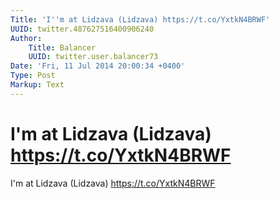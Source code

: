 ```yaml
---
Title: 'I''m at Lidzava (Lidzava) https://t.co/YxtkN4BRWF'
UUID: twitter.487627516400906240
Author:
    Title: Balancer
    UUID: twitter.user.balancer73
Date: 'Fri, 11 Jul 2014 20:00:34 +0400'
Type: Post
Markup: Text
---
```


# I'm at Lidzava (Lidzava) https://t.co/YxtkN4BRWF

I'm at Lidzava (Lidzava) https://t.co/YxtkN4BRWF